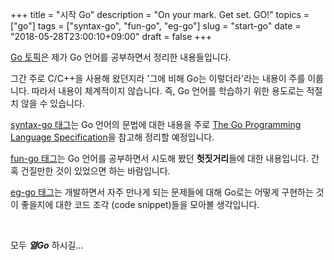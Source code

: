 +++
title = "시작 Go"
description = "On your mark. Get set. GO!"
topics = ["go"]
tags = ["syntax-go", "fun-go", "eg-go"]
slug = "start-go"
date = "2018-05-28T23:00:10+09:00"
draft = false
+++

[Go 토픽](/topics/go)은 제가 Go 언어를 공부하면서 정리한 내용들입니다.

그간 주로 C/C++을 사용해 왔던지라 '그에 비해 Go는 이렇더라'라는 내용이 주를 이룹니다. 따라서 내용이 체계적이지 않습니다. 즉, Go 언어를 학습하기 위한 용도로는 적절치 않을 수 있습니다.

[syntax-go 태그](/tags/syntax-go)는 Go 언어의 문법에 대한 내용을 주로 [The Go Programming Language Specification](https://golang.org/ref/spec)을 참고해 정리할 예정입니다.

[fun-go 태그](/tags/fun-go)는 Go 언어를 공부하면서 시도해 봤던 **헛짓거리**들에 대한 내용입니다. 간혹 건질만한 것이 있었으면 하는 바람입니다.

[eg-go 태그](/tags/eg-go)는 개발하면서 자주 만나게 되는 문제들에 대해 Go로는 어떻게 구현하는 것이 좋을지에 대한 코드 조각 (code snippet)들을 모아볼 생각입니다.

<br>

모두 ***열Go*** 하시길...